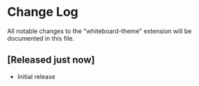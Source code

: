 # Change Log

All notable changes to the "whiteboard-theme" extension will be documented in this file.

## [Released just now]

- Initial release
